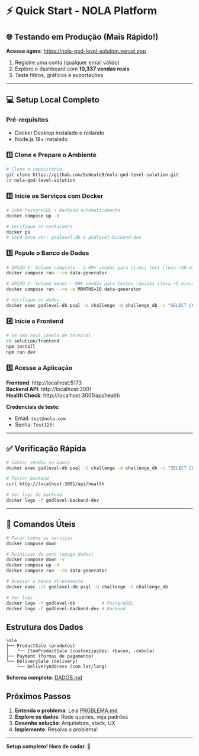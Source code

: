 # ⚡ Quick Start - NOLA Platform

## 🌐 Testando em Produção (Mais Rápido!)

**Acesse agora**: https://nola-god-level-solution.vercel.app

1. Registre uma conta (qualquer email válido)
2. Explore o dashboard com **10,337 vendas reais**
3. Teste filtros, gráficos e exportações

---

## 💻 Setup Local Completo

### Pré-requisitos

- Docker Desktop instalado e rodando
- Node.js 18+ instalado

### 1️⃣ Clone e Prepare o Ambiente

```bash
# Clone o repositório
git clone https://github.com/Su6eate9/nola-god-level-solution.git
cd nola-god-level-solution
```

### 2️⃣ Inicie os Serviços com Docker

```bash
# Sobe PostgreSQL + Backend automaticamente
docker compose up -d

# Verifique os containers
docker ps
# Você deve ver: godlevel-db e godlevel-backend-dev
```

### 3️⃣ Popule o Banco de Dados

```bash
# OPÇÃO 1: Volume completo - 2.0M+ vendas para stress test (leva ~30 minutos)
docker compose run --rm data-generator

# OPÇÃO 2: Volume menor - 90k vendas para testes rápidos (leva ~5 minutos)
docker compose run --rm -e MONTHS=10 data-generator

# Verifique os dados
docker exec godlevel-db psql -U challenge -d challenge_db -c "SELECT COUNT(*) FROM sales;"
```

### 4️⃣ Inicie o Frontend

```bash
# Em uma nova janela de terminal
cd solution/frontend
npm install
npm run dev
```

### 5️⃣ Acesse a Aplicação

**Frontend**: http://localhost:5173  
**Backend API**: http://localhost:3001  
**Health Check**: http://localhost:3001/api/health

**Credenciais de teste:**

- Email: `test@nola.com`
- Senha: `Test123!`

---

## ✅ Verificação Rápida

```bash
# Contar vendas no banco
docker exec godlevel-db psql -U challenge -d challenge_db -c "SELECT COUNT(*) FROM sales;"

# Testar backend
curl http://localhost:3001/api/health

# Ver logs do backend
docker logs -f godlevel-backend-dev
```

---

## 🔧 Comandos Úteis

```bash
# Parar todos os serviços
docker compose down

# Reiniciar do zero (apaga dados)
docker compose down -v
docker compose up -d
docker compose run --rm data-generator

# Acessar o banco diretamente
docker exec -it godlevel-db psql -U challenge -d challenge_db

# Ver logs
docker logs -f godlevel-db          # PostgreSQL
docker logs -f godlevel-backend-dev # Backend
```

## Estrutura dos Dados

```
Sale
├── ProductSale (produtos)
│   └── ItemProductSale (customizações: +bacon, -cebola)
├── Payment (formas de pagamento)
└── DeliverySale (delivery)
    └── DeliveryAddress (com lat/long)
```

**Schema completo**: [DADOS.md](./DADOS.md)

## Próximos Passos

1. **Entenda o problema**: Leia [PROBLEMA.md](./PROBLEMA.md)
2. **Explore os dados**: Rode queries, veja padrões
3. **Desenhe solução**: Arquitetura, stack, UX
4. **Implemente**: Resolva o problema!

---

**Setup completo! Hora de codar. 🚀**
